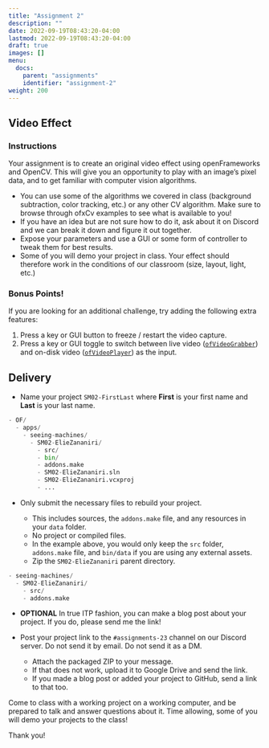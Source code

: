 ```yaml
---
title: "Assignment 2"
description: ""
date: 2022-09-19T08:43:20-04:00
lastmod: 2022-09-19T08:43:20-04:00
draft: true
images: []
menu:
  docs:
    parent: "assignments"
    identifier: "assignment-2"
weight: 200
---
```


## Video Effect

### Instructions

Your assignment is to create an original video effect using openFrameworks and OpenCV. This will give you an opportunity to play with an image’s pixel data, and to get familiar with computer vision algorithms.

* You can use some of the algorithms we covered in class (background subtraction, color tracking, etc.) or any other CV algorithm. Make sure to browse through ofxCv examples to see what is available to you!
* If you have an idea but are not sure how to do it, ask about it on Discord and we can break it down and figure it out together.
* Expose your parameters and use a GUI or some form of controller to tweak them for best results.
* Some of you will demo your project in class. Your effect should therefore work in the conditions of our classroom (size, layout, light, etc.)

### Bonus Points!

If you are looking for an additional challenge, try adding the following extra features:

1. Press a key or GUI button to freeze / restart the video capture.
1. Press a key or GUI toggle to switch between live video ([`ofVideoGrabber`](https://openframeworks.cc/documentation/video/ofVideoGrabber/)) and on-disk video ([`ofVideoPlayer`](https://openframeworks.cc/documentation/video/ofVideoPlayer/)) as the input.

## Delivery

* Name your project `SM02-FirstLast` where **First** is your first name and **Last** is your last name.

```python
- OF/
  - apps/
    - seeing-machines/
      - SM02-ElieZananiri/
        - src/
        - bin/
        - addons.make
        - SM02-ElieZananiri.sln
        - SM02-ElieZananiri.vcxproj
        - ...
```

* Only submit the necessary files to rebuild your project.

  * This includes sources, the `addons.make` file, and any resources in your `data` folder.
  * No project or compiled files.
  * In the example above, you would only keep the `src` folder, `addons.make` file, and `bin/data` if you are using any external assets.
  * Zip the `SM02-ElieZananiri` parent directory.

```python
- seeing-machines/
  - SM02-ElieZananiri/
    - src/
    - addons.make
```

* **OPTIONAL** In true ITP fashion, you can make a blog post about your project. If you do, please send me the link!

* Post your project link to the `#assignments-23` channel on our Discord server. Do not send it by email. Do not send it as a DM.

  * Attach the packaged ZIP to your message.
  * If that does not work, upload it to Google Drive and send the link.
  * If you made a blog post or added your project to GitHub, send a link to that too.

Come to class with a working project on a working computer, and be prepared to talk and answer questions about it. Time allowing, some of you will demo your projects to the class!

Thank you!
